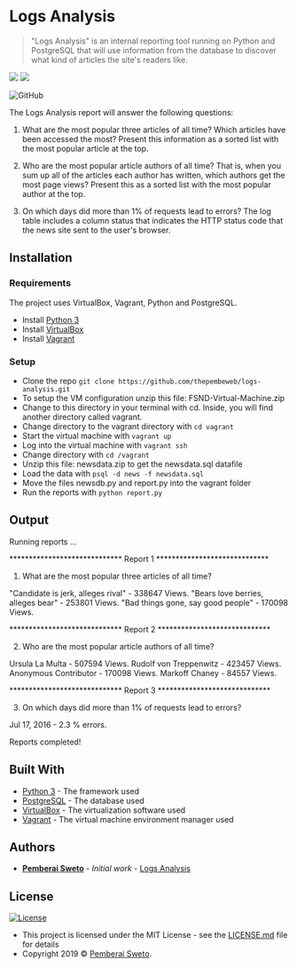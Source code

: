 ﻿# Logs Analysis

> "Logs Analysis" is an internal reporting tool running on Python and PostgreSQL that will use information from the database to discover what kind of articles the site's readers like.

![](https://upload.wikimedia.org/wikipedia/commons/f/f8/Python_logo_and_wordmark.svg) ![](https://upload.wikimedia.org/wikipedia/commons/thumb/2/29/Postgresql_elephant.svg/200px-Postgresql_elephant.svg.png)

![GitHub](https://img.shields.io/github/license/mashape/apistatus.svg)

The Logs Analysis report will answer the following questions:

1. What are the most popular three articles of all time? Which articles have been accessed the most? Present this information as a sorted list with the most popular article at the top. 

2. Who are the most popular article authors of all time? That is, when you sum up all of the articles each author has written, which authors get the most page views? Present this as a sorted list with the most popular author at the top.

3. On which days did more than 1% of requests lead to errors? The log table includes a column status that indicates the HTTP status code that the news site sent to the user's browser.

## Installation

### Requirements
The project uses VirtualBox, Vagrant, Python and PostgreSQL. 

* Install [Python 3](https://www.python.org/downloads/)
* Install [VirtualBox](https://www.virtualbox.org/wiki/Download_Old_Builds_5_1)
* Install [Vagrant](https://www.vagrantup.com/downloads.html)

### Setup

* Clone the repo `git clone https://github.com/thepembeweb/logs-analysis.git`
* To setup the VM configuration unzip this file: FSND-Virtual-Machine.zip
* Change to this directory in your terminal with cd. Inside, you will find another directory called vagrant. 
* Change directory to the vagrant directory with `cd vagrant` 
* Start the virtual machine with `vagrant up`
* Log into the virtual machine with `vagrant ssh`
* Change directory with `cd /vagrant`
* Unzip this file: newsdata.zip to get the newsdata.sql datafile 
* Load the data with `psql -d news -f newsdata.sql`
* Move the files newsdb.py and report.py into the vagrant folder
* Run the reports with `python report.py`

## Output

Running reports ...


***************************** Report 1 *****************************


1. What are the most popular three articles of all time?

"Candidate is jerk, alleges rival" - 338647 Views.
"Bears love berries, alleges bear" - 253801 Views.
"Bad things gone, say good people" - 170098 Views.


***************************** Report 2 *****************************


2. Who are the most popular article authors of all time?

Ursula La Multa - 507594 Views.
Rudolf von Treppenwitz - 423457 Views.
Anonymous Contributor - 170098 Views.
Markoff Chaney - 84557 Views.


***************************** Report 3 *****************************


3. On which days did more than 1% of requests lead to errors?

Jul 17, 2016 - 2.3 % errors.


Reports completed!

## Built With

* [Python 3](https://www.python.org/) - The framework used
* [PostgreSQL](https://www.postgresql.org/) - The database used
* [VirtualBox](https://www.virtualbox.org/) - The virtualization software used
* [Vagrant](https://www.vagrantup.com) - The virtual machine environment manager used

## Authors

* **[Pemberai Sweto](https://github.com/thepembeweb)** - *Initial work* - [Logs Analysis](https://github.com/thepembeweb/logs-analysis)

## License

[![License](http://img.shields.io/:license-mit-green.svg?style=flat-square)](http://badges.mit-license.org)

- This project is licensed under the MIT License - see the [LICENSE.md](LICENSE.md) file for details
- Copyright 2019 © [Pemberai Sweto](https://github.com/thepembeweb).


